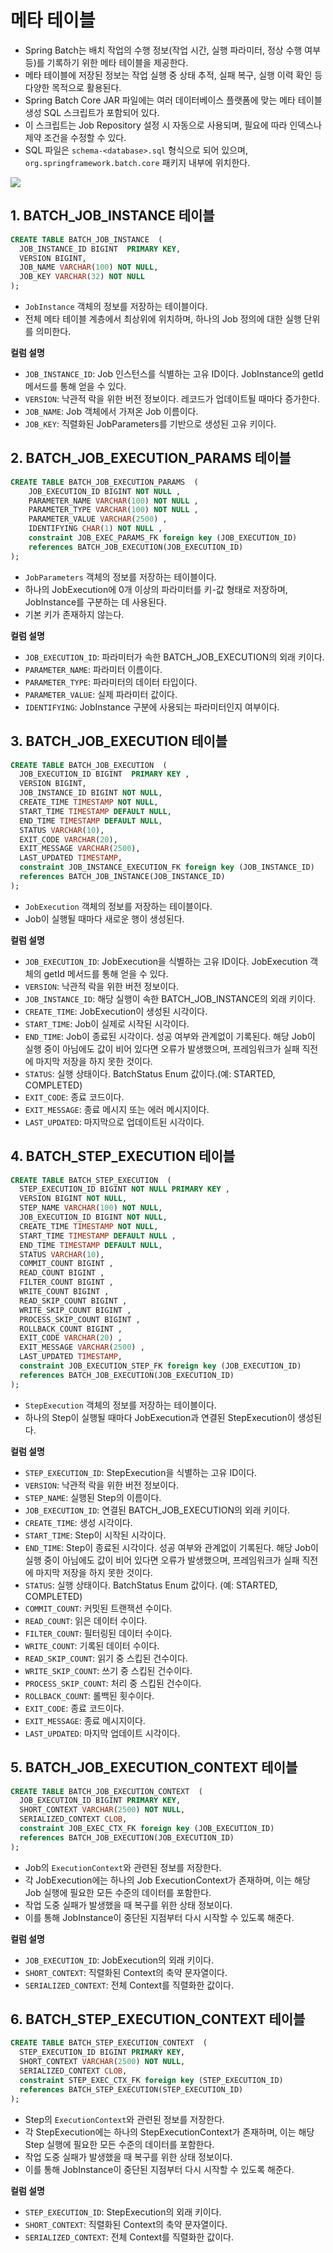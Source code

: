 # 메타 테이블

- Spring Batch는 배치 작업의 수행 정보(작업 시간, 실행 파라미터, 정상 수행 여부 등)를 기록하기 위한 메타 테이블을 제공한다.
- 메타 테이블에 저장된 정보는 작업 실행 중 상태 추적, 실패 복구, 실행 이력 확인 등 다양한 목적으로 활용된다.
- Spring Batch Core JAR 파일에는 여러 데이터베이스 플랫폼에 맞는 메타 테이블 생성 SQL 스크립트가 포함되어 있다.
- 이 스크립트는 Job Repository 설정 시 자동으로 사용되며, 필요에 따라 인덱스나 제약 조건을 수정할 수 있다.
- SQL 파일은 `schema-<database>.sql` 형식으로 되어 있으며, `org.springframework.batch.core` 패키지 내부에 위치한다.

![](./images/meta-tables/2025-05-10-09-52-22.png)

## 1. BATCH_JOB_INSTANCE 테이블

```sql
CREATE TABLE BATCH_JOB_INSTANCE  (
  JOB_INSTANCE_ID BIGINT  PRIMARY KEY,
  VERSION BIGINT,
  JOB_NAME VARCHAR(100) NOT NULL,
  JOB_KEY VARCHAR(32) NOT NULL
);
```

- `JobInstance` 객체의 정보를 저장하는 테이블이다.
- 전체 메타 테이블 계층에서 최상위에 위치하며, 하나의 Job 정의에 대한 실행 단위를 의미한다.

**컬럼 설명**

- `JOB_INSTANCE_ID`: Job 인스턴스를 식별하는 고유 ID이다. JobInstance의 getId 메서드를 통해 얻을 수 있다.
- `VERSION`: 낙관적 락을 위한 버전 정보이다. 레코드가 업데이트될 때마다 증가한다.
- `JOB_NAME`: Job 객체에서 가져온 Job 이름이다.
- `JOB_KEY`: 직렬화된 JobParameters를 기반으로 생성된 고유 키이다.

## 2. BATCH_JOB_EXECUTION_PARAMS 테이블

```sql
CREATE TABLE BATCH_JOB_EXECUTION_PARAMS  (
	JOB_EXECUTION_ID BIGINT NOT NULL ,
	PARAMETER_NAME VARCHAR(100) NOT NULL ,
	PARAMETER_TYPE VARCHAR(100) NOT NULL ,
	PARAMETER_VALUE VARCHAR(2500) ,
	IDENTIFYING CHAR(1) NOT NULL ,
	constraint JOB_EXEC_PARAMS_FK foreign key (JOB_EXECUTION_ID)
	references BATCH_JOB_EXECUTION(JOB_EXECUTION_ID)
);
```

- `JobParameters` 객체의 정보를 저장하는 테이블이다.
- 하나의 JobExecution에 0개 이상의 파라미터를 키-값 형태로 저장하며, JobInstance를 구분하는 데 사용된다.
- 기본 키가 존재하지 않는다.

**컬럼 설명**

- `JOB_EXECUTION_ID`: 파라미터가 속한 BATCH_JOB_EXECUTION의 외래 키이다.
- `PARAMETER_NAME`: 파라미터 이름이다.
- `PARAMETER_TYPE`: 파라미터의 데이터 타입이다.
- `PARAMETER_VALUE`: 실제 파라미터 값이다.
- `IDENTIFYING`: JobInstance 구분에 사용되는 파라미터인지 여부이다.

## 3. BATCH_JOB_EXECUTION 테이블

```sql
CREATE TABLE BATCH_JOB_EXECUTION  (
  JOB_EXECUTION_ID BIGINT  PRIMARY KEY ,
  VERSION BIGINT,
  JOB_INSTANCE_ID BIGINT NOT NULL,
  CREATE_TIME TIMESTAMP NOT NULL,
  START_TIME TIMESTAMP DEFAULT NULL,
  END_TIME TIMESTAMP DEFAULT NULL,
  STATUS VARCHAR(10),
  EXIT_CODE VARCHAR(20),
  EXIT_MESSAGE VARCHAR(2500),
  LAST_UPDATED TIMESTAMP,
  constraint JOB_INSTANCE_EXECUTION_FK foreign key (JOB_INSTANCE_ID)
  references BATCH_JOB_INSTANCE(JOB_INSTANCE_ID)
);
```

- `JobExecution` 객체의 정보를 저장하는 테이블이다.
- Job이 실행될 때마다 새로운 행이 생성된다.

**컬럼 설명**

- `JOB_EXECUTION_ID`: JobExecution을 식별하는 고유 ID이다. JobExecution 객체의 getId 메서드를 통해 얻을 수 있다.
- `VERSION`: 낙관적 락을 위한 버전 정보이다.
- `JOB_INSTANCE_ID`: 해당 실행이 속한 BATCH_JOB_INSTANCE의 외래 키이다.
- `CREATE_TIME`: JobExecution이 생성된 시각이다.
- `START_TIME`: Job이 실제로 시작된 시각이다.
- `END_TIME`: Job이 종료된 시각이다. 성공 여부와 관계없이 기록된다. 해당 Job이 실행 중이 아님에도 값이 비어 있다면 오류가 발생했으며, 프레임워크가 실패 직전에 마지막 저장을 하지 못한 것이다.
- `STATUS`: 실행 상태이다. BatchStatus Enum 값이다.(예: STARTED, COMPLETED)
- `EXIT_CODE`: 종료 코드이다.
- `EXIT_MESSAGE`: 종료 메시지 또는 에러 메시지이다.
- `LAST_UPDATED`: 마지막으로 업데이트된 시각이다.

## 4. BATCH_STEP_EXECUTION 테이블

```sql
CREATE TABLE BATCH_STEP_EXECUTION  (
  STEP_EXECUTION_ID BIGINT NOT NULL PRIMARY KEY ,
  VERSION BIGINT NOT NULL,
  STEP_NAME VARCHAR(100) NOT NULL,
  JOB_EXECUTION_ID BIGINT NOT NULL,
  CREATE_TIME TIMESTAMP NOT NULL,
  START_TIME TIMESTAMP DEFAULT NULL ,
  END_TIME TIMESTAMP DEFAULT NULL,
  STATUS VARCHAR(10),
  COMMIT_COUNT BIGINT ,
  READ_COUNT BIGINT ,
  FILTER_COUNT BIGINT ,
  WRITE_COUNT BIGINT ,
  READ_SKIP_COUNT BIGINT ,
  WRITE_SKIP_COUNT BIGINT ,
  PROCESS_SKIP_COUNT BIGINT ,
  ROLLBACK_COUNT BIGINT ,
  EXIT_CODE VARCHAR(20) ,
  EXIT_MESSAGE VARCHAR(2500) ,
  LAST_UPDATED TIMESTAMP,
  constraint JOB_EXECUTION_STEP_FK foreign key (JOB_EXECUTION_ID)
  references BATCH_JOB_EXECUTION(JOB_EXECUTION_ID)
);
```

- `StepExecution` 객체의 정보를 저장하는 테이블이다.
- 하나의 Step이 실행될 때마다 JobExecution과 연결된 StepExecution이 생성된다.

**컬럼 설명**

- `STEP_EXECUTION_ID`: StepExecution을 식별하는 고유 ID이다.
- `VERSION`: 낙관적 락을 위한 버전 정보이다.
- `STEP_NAME`: 실행된 Step의 이름이다.
- `JOB_EXECUTION_ID`: 연결된 BATCH_JOB_EXECUTION의 외래 키이다.
- `CREATE_TIME`: 생성 시각이다.
- `START_TIME`: Step이 시작된 시각이다.
- `END_TIME`: Step이 종료된 시각이다. 성공 여부와 관계없이 기록된다. 해당 Job이 실행 중이 아님에도 값이 비어 있다면 오류가 발생했으며, 프레임워크가 실패 직전에 마지막 저장을 하지 못한 것이다.
- `STATUS`: 실행 상태이다. BatchStatus Enum 값이다. (예: STARTED, COMPLETED)
- `COMMIT_COUNT`: 커밋된 트랜잭션 수이다.
- `READ_COUNT`: 읽은 데이터 수이다.
- `FILTER_COUNT`: 필터링된 데이터 수이다.
- `WRITE_COUNT`: 기록된 데이터 수이다.
- `READ_SKIP_COUNT`: 읽기 중 스킵된 건수이다.
- `WRITE_SKIP_COUNT`: 쓰기 중 스킵된 건수이다.
- `PROCESS_SKIP_COUNT`: 처리 중 스킵된 건수이다.
- `ROLLBACK_COUNT`: 롤백된 횟수이다.
- `EXIT_CODE`: 종료 코드이다.
- `EXIT_MESSAGE`: 종료 메시지이다.
- `LAST_UPDATED`: 마지막 업데이트 시각이다.

## 5. BATCH_JOB_EXECUTION_CONTEXT 테이블

```sql
CREATE TABLE BATCH_JOB_EXECUTION_CONTEXT  (
  JOB_EXECUTION_ID BIGINT PRIMARY KEY,
  SHORT_CONTEXT VARCHAR(2500) NOT NULL,
  SERIALIZED_CONTEXT CLOB,
  constraint JOB_EXEC_CTX_FK foreign key (JOB_EXECUTION_ID)
  references BATCH_JOB_EXECUTION(JOB_EXECUTION_ID)
);
```

- Job의 `ExecutionContext`와 관련된 정보를 저장한다.
- 각 JobExecution에는 하나의 Job ExecutionContext가 존재하며, 이는 해당 Job 실행에 필요한 모든 수준의 데이터를 포함한다.
- 작업 도중 실패가 발생했을 때 복구를 위한 상태 정보이다.
- 이를 통해 JobInstance이 중단된 지점부터 다시 시작할 수 있도록 해준다.

**컬럼 설명**

- `JOB_EXECUTION_ID`: JobExecution의 외래 키이다.
- `SHORT_CONTEXT`: 직렬화된 Context의 축약 문자열이다.
- `SERIALIZED_CONTEXT`: 전체 Context를 직렬화한 값이다.

## 6. BATCH_STEP_EXECUTION_CONTEXT 테이블

```sql
CREATE TABLE BATCH_STEP_EXECUTION_CONTEXT  (
  STEP_EXECUTION_ID BIGINT PRIMARY KEY,
  SHORT_CONTEXT VARCHAR(2500) NOT NULL,
  SERIALIZED_CONTEXT CLOB,
  constraint STEP_EXEC_CTX_FK foreign key (STEP_EXECUTION_ID)
  references BATCH_STEP_EXECUTION(STEP_EXECUTION_ID)
);
```

- Step의 `ExecutionContext`와 관련된 정보를 저장한다.
- 각 StepExecution에는 하나의 StepExecutionContext가 존재하며, 이는 해당 Step 실행에 필요한 모든 수준의 데이터를 포함한다.
- 작업 도중 실패가 발생했을 때 복구를 위한 상태 정보이다.
- 이를 통해 JobInstance이 중단된 지점부터 다시 시작할 수 있도록 해준다.

**컬럼 설명**

- `STEP_EXECUTION_ID`: StepExecution의 외래 키이다.
- `SHORT_CONTEXT`: 직렬화된 Context의 축약 문자열이다.
- `SERIALIZED_CONTEXT`: 전체 Context를 직렬화한 값이다.
